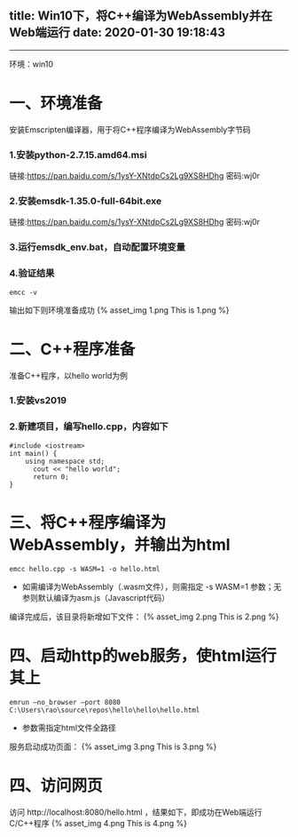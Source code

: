 title: Win10下，将C++编译为WebAssembly并在Web端运行
date: 2020-01-30 19:18:43
---
---
环境：win10
 
# 一、环境准备
安装Emscripten编译器，用于将C++程序编译为WebAssembly字节码

### 1.安装python-2.7.15.amd64.msi
链接:https://pan.baidu.com/s/1ysY-XNtdpCs2Lg9XS8HDhg  密码:wj0r

### 2.安装emsdk-1.35.0-full-64bit.exe
<!--more-->
链接:https://pan.baidu.com/s/1ysY-XNtdpCs2Lg9XS8HDhg  密码:wj0r

### 3.运行emsdk_env.bat，自动配置环境变量
### 4.验证结果 
```
emcc -v
```

输出如下则环境准备成功
{% asset_img 1.png This is 1.png %}


# 二、C++程序准备
准备C++程序，以hello world为例

### 1.安装vs2019

### 2.新建项目，编写hello.cpp，内容如下

```
#include <iostream>
int main() {
    using namespace std;
	  cout << "hello world";
	  return 0;
}
```

# 三、将C++程序编译为WebAssembly，并输出为html
```
emcc hello.cpp -s WASM=1 -o hello.html
```

* 如需编译为WebAssembly（.wasm文件），则需指定 -s WASM=1 参数；无参则默认编译为asm.js（Javascript代码）

编译完成后，该目录将新增如下文件：
{% asset_img 2.png This is 2.png %}

# 四、启动http的web服务，使html运行其上
```
emrun —no_browser —port 8080 C:\Users\rao\source\repos\hello\hello\hello.html
```
 
* 参数需指定html文件全路径

服务启动成功页面：
{% asset_img 3.png This is 3.png %}

# 四、访问网页
访问 http://localhost:8080/hello.html ，结果如下，即成功在Web端运行C/C++程序
{% asset_img 4.png This is 4.png %}